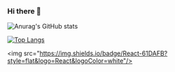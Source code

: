 ### Hi there 👋
<!-- ![Anurag's GitHub stats](https://github-readme-stats.vercel.app/api?username=silent10z&hide=contribs,prs) -->

![Anurag's GitHub stats](https://github-readme-stats.vercel.app/api?username=silent10z&show_icons=true&theme=radical)



[![Top Langs](https://github-readme-stats.vercel.app/api/top-langs/?username=silent10z&layout=compact)](https://github.com/anuraghazra/github-readme-stats)
<!--
**silent10z/silent10z** is a ✨ _special_ ✨ repository because its `README.md` (this file) appears on your GitHub profile.

Here are some ideas to get you started:

- 🔭 I’m currently working on ...
- 🌱 I’m currently learning ...
- 👯 I’m looking to collaborate on ...
- 🤔 I’m looking for help with ...
- 💬 Ask me about ...
- 📫 How to reach me: ...
- 😄 Pronouns: ...
- ⚡ Fun fact: ...
-->

<img src="https://img.shields.io/badge/React-61DAFB?style=flat&logo=React&logoColor=white"/>
